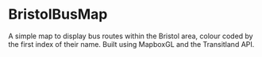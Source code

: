 # BristolBusMap
A simple map to display bus routes within the Bristol area, colour coded by the first index of their name. Built using MapboxGL and the Transitland API.
